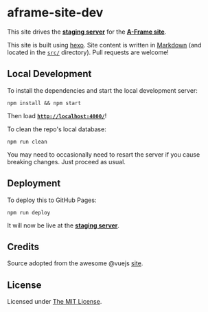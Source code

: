 # aframe-site-dev

This site drives the __[staging server](http://aframevr.github.io/aframe-site-dev/)__ for the __[A-Frame site](https://aframe.io/)__.

This site is built using [hexo](http://hexo.io/). Site content is written in [Markdown](http://daringfireball.net/projects/markdown/syntax) (and located in the [`src/`](src/) directory). Pull requests are welcome!


## Local Development

To install the dependencies and start the local development server:

    npm install && npm start

Then load __[`http://localhost:4000/`](http://localhost:4000/)__!

To clean the repo's local database:

    npm run clean

You may need to occasionally need to resart the server if you cause breaking changes. Just proceed as usual.


## Deployment

To deploy this to GitHub Pages:

    npm run deploy

It will now be live at the __[staging server](http://aframevr.github.io/aframevr-site-dev/)__.


## Credits

Source adopted from the awesome @vuejs [site](https://github.com/vuejs/vuejs.org/).


## License

Licensed under [The MIT License](LICENSE).
